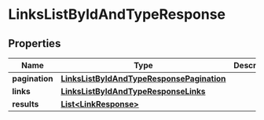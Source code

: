 

# LinksListByIdAndTypeResponse


## Properties

| Name | Type | Description | Notes |
|------------ | ------------- | ------------- | -------------|
|**pagination** | [**LinksListByIdAndTypeResponsePagination**](LinksListByIdAndTypeResponsePagination.md) |  |  [optional] |
|**links** | [**LinksListByIdAndTypeResponseLinks**](LinksListByIdAndTypeResponseLinks.md) |  |  [optional] |
|**results** | [**List&lt;LinkResponse&gt;**](LinkResponse.md) |  |  [optional] |



